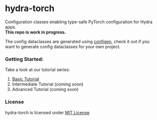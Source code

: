 # hydra-torch
Configuration classes enabling type-safe PyTorch configuration for Hydra apps.  
**This repo is work in progress.**

The config dataclasses are generated using [configen](https://github.com/facebookresearch/hydra/tree/master/tools/configen), check it out if you want to generate config dataclasses for your own project.

### Getting Started:
Take a look at our tutorial series:
1. [Basic Tutorial](examples/mnist_00.md)
2. Intermediate Tutorial (coming soon)
3. Advanced Tutorial (coming soon)

### License
hydra-torch is licensed under [MIT License](LICENSE).
